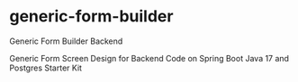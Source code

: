 # generic-form-builder
Generic Form Builder Backend

Generic Form Screen Design for Backend Code on Spring Boot Java 17 and Postgres Starter Kit
